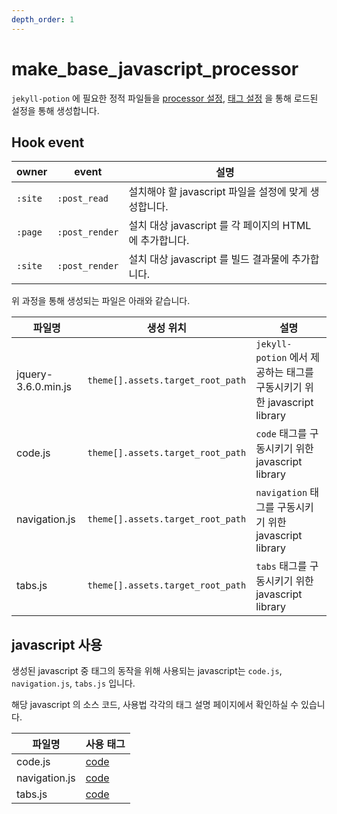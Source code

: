 ```yaml
---
depth_order: 1
---
```


# make_base_javascript_processor 

`jekyll-potion` 에 필요한 정적 파일들을 [processor 설정](../../config/processor), [태그 설정](../../config/theme#태그-설정) 을 통해 로드된 설정을 통해 생성합니다.

## Hook event

| owner   | event          | 설명                                      |
|---------|----------------|-----------------------------------------|
| `:site` | `:post_read`   | 설치해야 할 javascript 파일을 설정에 맞게 생성합니다.     |
| `:page` | `:post_render` | 설치 대상 javascript 를 각 페이지의 HTML 에 추가합니다. |
| `:site` | `:post_render` | 설치 대상 javascript 를 빌드 결과물에 추가합니다.       |

위 과정을 통해 생성되는 파일은 아래와 같습니다.

| 파일명                 | 생성 위치                             | 설명                                                      |
|---------------------|-----------------------------------|---------------------------------------------------------|
| jquery-3.6.0.min.js | `theme[].assets.target_root_path` | `jekyll-potion` 에서 제공하는 태그를 구동시키기 위한 javascript library |
| code.js             | `theme[].assets.target_root_path` | `code` 태그를 구동시키기 위한 javascript library                  |
| navigation.js       | `theme[].assets.target_root_path` | `navigation` 태그를 구동시키기 위한 javascript library            |
| tabs.js             | `theme[].assets.target_root_path` | `tabs` 태그를 구동시키기 위한 javascript library                  |

## javascript 사용

생성된 javascript 중 태그의 동작을 위해 사용되는 javascript는 `code.js`, `navigation.js`, `tabs.js` 입니다.

해당 javascript 의 소스 코드, 사용법 각각의 태그 설명 페이지에서 확인하실 수 있습니다.

| 파일명           | 사용 태그                     |
|---------------|---------------------------|
| code.js       | [code](../tag/code)       |
| navigation.js | [code](../tag/navigation) |
| tabs.js       | [code](../tag/tabs)       |
